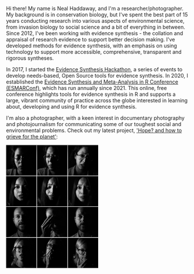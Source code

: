Hi there! My name is Neal Haddaway, and I'm a researcher/photographer. My background is in conservation biology, but I've spent the best part of 15 years conducting research into various aspects of environmental science, from invasion biology to social science and a bit of everything in between. Since 2012, I've been working with evidence synthesis - the collation and appraisal of research evidence to support better decision making. I've developed methods for evidence synthesis, with an emphasis on using technology to support more accessible, comprehensive, transparent and rigorous syntheses.  

In 2017, I started the [Evidence Synthesis Hackathon](https://www.eshackathon.org/), a series of events to develop needs-based, Open Source tools for evidence synthesis. In 2020, I established the [Evidence Synthesis and Meta-Analysis in R Conference (ESMARConf)](https://esmarconf.github.io/), which has run annually since 2021. This online, free conference highlights tools for evidence synthesis in R and supports a large, vibrant community of practice across the globe interested in learning about, developing and using R for evidence synthesis.  

I'm also a photographer, with a keen interest in documentary photography and photojournalism for communicating some of our toughest social and environmental problems. Check out my latest project, ['Hope? and how to grieve for the planet'](http://www.nealhaddaway.com/hope/):    

<img src="https://github.com/nealhaddaway/nealhaddaway.github.io/blob/master/hope/assets/img/preview.jpg?raw=true" width="50%">
